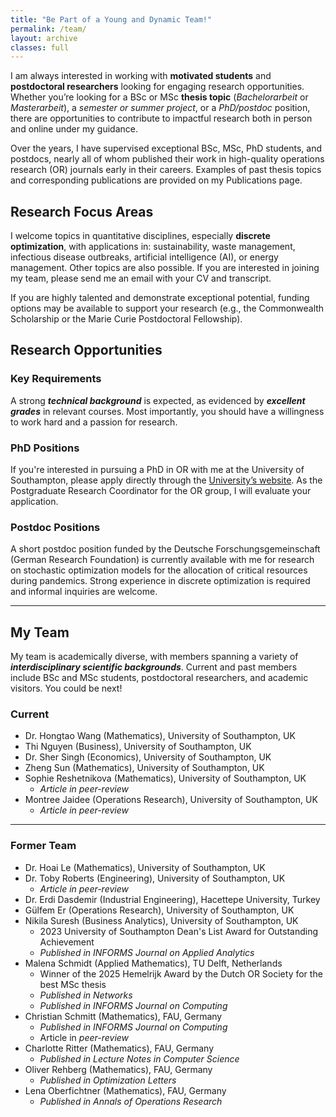 ```yaml
---
title: "Be Part of a Young and Dynamic Team!"
permalink: /team/
layout: archive
classes: full
---
```



I am always interested in working with **motivated students** and **postdoctoral researchers** looking for engaging research opportunities. Whether you’re looking for a BSc or MSc **thesis topic** (*Bachelorarbeit* or *Masterarbeit*), a *semester or summer project*, or a *PhD/postdoc* position, there are opportunities to contribute to impactful research both in person and online under my guidance.  

Over the years, I have supervised exceptional BSc, MSc, PhD students, and postdocs, nearly all of whom published their work in high-quality operations research (OR) journals early in their careers. Examples of past thesis topics and corresponding publications are provided on my <a href="/publications/" style="text-decoration: none;">Publications</a> page.

## Research Focus Areas

I welcome topics in quantitative disciplines, especially **discrete optimization**, with applications in: sustainability, waste management, infectious disease outbreaks, artificial intelligence (AI), or energy management. Other topics are also possible. If you are interested in joining my team, please send me an email with your CV and transcript. 

If you are highly talented and demonstrate exceptional potential, funding options may be available to support your research (e.g., the Commonwealth Scholarship or the Marie Curie Postdoctoral Fellowship).

## Research Opportunities

### Key Requirements
A strong ***technical background*** is expected, as evidenced by ***excellent grades*** in relevant courses. Most importantly, you should have a willingness to work hard and a passion for research.

### PhD Positions
If you're interested in pursuing a PhD in OR with me at the University of Southampton, please apply directly through the <a href="https://www.southampton.ac.uk/study/postgraduate-research/apply"> University’s website</a>. As the Postgraduate Research Coordinator for the OR group, I will evaluate your application.

### Postdoc Positions
A short postdoc position funded by the Deutsche Forschungsgemeinschaft (German Research Foundation) is currently available with me for research on stochastic optimization models for the allocation of critical resources during pandemics. Strong experience in discrete optimization is required and informal inquiries are welcome.

---

## My Team

My team is academically diverse, with members spanning a variety of ***interdisciplinary scientific backgrounds***. Current and past members include BSc and MSc students, postdoctoral researchers, and academic visitors. You could be next!


### Current

<div class="square-bullets">
<ul>
<li>Dr. Hongtao Wang (Mathematics), University of Southampton, UK</li>
<li>Thi Nguyen (Business), University of Southampton, UK</li>
<li>Dr. Sher Singh (Economics), University of Southampton, UK</li>
<li>Zheng Sun (Mathematics), University of Southampton, UK</li>
<li>Sophie Reshetnikova (Mathematics), University of Southampton, UK  
  <ul>
    <li><em>Article in peer-review</em></li>
  </ul>
</li>
<li>Montree Jaidee (Operations Research), University of Southampton, UK  
  <ul>
    <li><em>Article in <a href="https://optimization-online.org/2024/09/the-prime-programming-problem-formulations-and-solution-methods/" style="text-decoration: none;">peer-review</a></em></li>
  </ul>
</li>
</ul>
</div>

---

### Former Team

<div class="square-bullets">
<ul>
<li>Dr. Hoai Le (Mathematics), University of Southampton, UK</li>
<li>Dr. Toby Roberts (Engineering), University of Southampton, UK  
  <ul>
    <li><em>Article in peer-review</em></li>
  </ul>
</li>
<li>Dr. Erdi Dasdemir (Industrial Engineering), Hacettepe University, Turkey</li>
<li>Gülfem Er (Operations Research), University of Southampton, UK</li>
<li>Nikila Suresh (Business Analytics), University of Southampton, UK  
  <ul>
    <li>2023 University of Southampton Dean's List Award for Outstanding Achievement</li>
    <li><em>Published in <a href="https://pubsonline.informs.org/doi/10.1287/inte.2024.0160" style="text-decoration: none;">INFORMS Journal on Applied Analytics</a></em></li>
  </ul>
</li>
<li>Malena Schmidt (Applied Mathematics), TU Delft, Netherlands  
  <ul>
    <li>Winner of the <a href="https://www.vvsor.nl/articles/hemelrijk-award-winner-2025/" style="text-decoration: none;">2025 Hemelrijk Award by the Dutch OR Society</a> for the best MSc thesis</li>
    <li><em>Published in <a href="https://onlinelibrary.wiley.com/doi/10.1002/net.22221" style="text-decoration: none;">Networks</a></em></li>
    <li><em>Published in <a href="https://pubsonline.informs.org/doi/10.1287/ijoc.2024.0693" style="text-decoration: none;">INFORMS Journal on Computing</a></em></li>
  </ul>
</li>
<li>Christian Schmitt (Mathematics), FAU, Germany  
  <ul>
    <li><em>Published in <a href="https://pubsonline.informs.org/doi/10.1287/ijoc.2022.0308" style="text-decoration: none;">INFORMS Journal on Computing</a></em></li>
    <li>Article in <em><a href="https://optimization-online.org/2024/11/an-analytical-lower-bound-for-a-class-of-minimizing-quadratic-integer-optimization-problems/" style="text-decoration: none;">peer-review</a></em></li>
  </ul>
</li>
<li>Charlotte Ritter (Mathematics), FAU, Germany  
  <ul>
    <li><em>Published in <a href="https://link.springer.com/chapter/10.1007/978-3-031-47859-8_26" style="text-decoration: none;">Lecture Notes in Computer Science</a></em></li>
  </ul>
</li>
<li>Oliver Rehberg (Mathematics), FAU, Germany  
  <ul>
    <li><em>Published in <a href="https://link.springer.com/article/10.1007/s11590-021-01826-w" style="text-decoration: none;">Optimization Letters</a></em></li>
  </ul>
</li>
<li>Lena Oberfichtner (Mathematics), FAU, Germany  
  <ul>
    <li><em>Published in <a href="https://link.springer.com/article/10.1007/s10479-022-04883-1" style="text-decoration: none;">Annals of Operations Research</a></em></li>
  </ul>
</li>
</ul>
</div>
